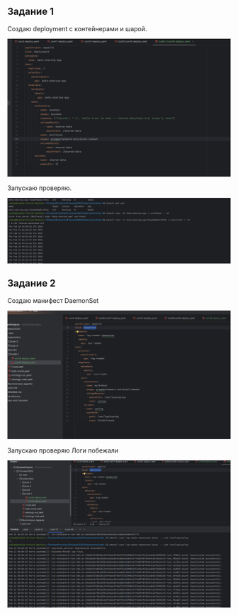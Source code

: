 ## Задание 1

Создаю deployment c контейнерами и шарой.

![5e6023714b38bc171d32199a509e8e3d.png](../_resources/5e6023714b38bc171d32199a509e8e3d.png)

Запускаю проверяю.

![36e7a1cb8c4a736895fa407883d81de3.png](../_resources/36e7a1cb8c4a736895fa407883d81de3.png)

## Задание 2

Создаю манифест DaemonSet

![c652f9bfdd16ddeb852f48f9accc61f0.png](../_resources/c652f9bfdd16ddeb852f48f9accc61f0.png)

Запускаю проверяю 
Логи побежали

![c907efad451961444944a75d8a0beb23.png](../_resources/c907efad451961444944a75d8a0beb23.png)